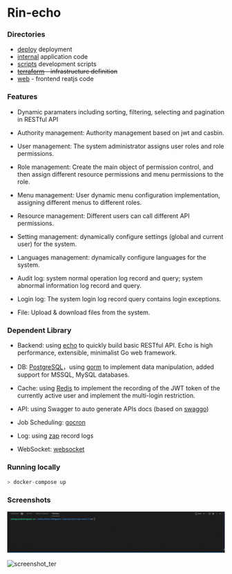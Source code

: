# Rin-echo

### Directories

- [deploy](deploy/) deployment
- [internal](internal/) application code
- [scripts](scripts/) development scripts
- <del>[terraform](terraform/) - infrastructure definition</del>
- [web](web/) - frontend reatjs code

### Features

- Dynamic paramaters including sorting, filtering, selecting and pagination in RESTful API

- Authority management: Authority management based on jwt and casbin.

- User management: The system administrator assigns user roles and role permissions.

- Role management: Create the main object of permission control, and then assign different resource permissions and menu permissions to the role.

- Menu management: User dynamic menu configuration implementation, assigning different menus to different roles.

- Resource management: Different users can call different API permissions.

- Setting management: dynamically configure settings (global and current user) for the system.

- Languages management: dynamically configure languages for the system.

- Audit log: system normal operation log record and query; system abnormal information log record and query.

- Login log: The system login log record query contains login exceptions.

- File: Upload & download files from the system.

### Dependent Library

- Backend: using [echo](https://echo.labstack.com/) to quickly build basic RESTful API. Echo is high performance, extensible, minimalist Go web framework.

- DB: [PostgreSQL](https://www.postgresql.org/)，using [gorm](https://gorm.io/) to implement data manipulation, added support for MSSQL, MySQL databases.

- Cache: using [Redis](https://redis.io/) to implement the recording of the JWT token of the currently active user and implement the multi-login restriction.

- API: using Swagger to auto generate APIs docs (based on [swaggo](github.com/swaggo/swag/))

- Job Scheduling: [gocron](https://github.com/jasonlvhit/gocron)

- Log: using [zap](https://github.com/uber-go/zap) record logs

- WebSocket: [websocket](https://github.com/gorilla/websocket)

### Running locally

```go
> docker-compose up

```

### Screenshots

![screenshot_ui](./docs/assets/screenshot_1.gif)

![screenshot_ter](./docs/assets/screenshot_2.gif)

